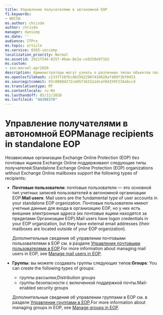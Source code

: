```yaml
---
title: Управление получателями в автономной EOP
f1.keywords:
- NOCSH
ms.author: chrisda
author: chrisda
manager: dansimp
ms.date: ''
audience: ITPro
ms.topic: article
ms.service: O365-seccomp
localization_priority: Normal
ms.assetid: 2921f544-8257-4bae-8e3a-ce9250e9f162
ms.custom:
- seo-marvel-apr2020
description: Администраторы могут узнать о различных типах объектов получателей в автономной службе Exchange Online Protection (EOP).
ms.openlocfilehash: c2337f28fbcd825022967434828af409f3bf0453
ms.sourcegitcommit: 93c0088d272cd45f1632a1dcaf04159f234abccd
ms.translationtype: MT
ms.contentlocale: ru-RU
ms.lasthandoff: 05/12/2020
ms.locfileid: "44208370"
---
```

# <a name="manage-recipients-in-standalone-eop"></a><span data-ttu-id="17eb7-103">Управление получателями в автономной EOP</span><span class="sxs-lookup"><span data-stu-id="17eb7-103">Manage recipients in standalone EOP</span></span>

<span data-ttu-id="17eb7-104">Независимые организации Exchange Online Protection (EOP) без почтовых ящиков Exchange Online поддерживают следующие типы получателей:</span><span class="sxs-lookup"><span data-stu-id="17eb7-104">Standalone Exchange Online Protection (EOP) organizations without Exchange Online mailboxes support the following types of recipients:</span></span>

- <span data-ttu-id="17eb7-105">**Почтовые пользователи**: почтовые пользователи — это основной тип учетных записей пользователей в автономной организации EOP.</span><span class="sxs-lookup"><span data-stu-id="17eb7-105">**Mail users**: Mail users are the fundamental type of user accounts in your standalone EOP organization.</span></span> <span data-ttu-id="17eb7-106">Почтовые пользователи имеют учетные данные для входа в организацию EOP, но у них есть внешние электронные адреса (их почтовые ящики находятся за пределами Организации EOP).</span><span class="sxs-lookup"><span data-stu-id="17eb7-106">Mail users have logon credentials in your EOP organization, but they have external email addresses (their mailboxes are located outside of your EOP organization).</span></span>

  <span data-ttu-id="17eb7-107">Дополнительные сведения об управлении почтовыми пользователями в EOP см. в разделе [Управление почтовыми пользователями в EOP](manage-mail-users-in-eop.md).</span><span class="sxs-lookup"><span data-stu-id="17eb7-107">For more information about managing mail users in EOP, see [Manage mail users in EOP](manage-mail-users-in-eop.md).</span></span>

- <span data-ttu-id="17eb7-108">**Группы**: вы можете создавать группы следующих типов:</span><span class="sxs-lookup"><span data-stu-id="17eb7-108">**Groups**: You can create the following types of groups:</span></span>

  - <span data-ttu-id="17eb7-109">группы рассылки;</span><span class="sxs-lookup"><span data-stu-id="17eb7-109">Distribution groups</span></span>
  - <span data-ttu-id="17eb7-110">группы безопасности с включенной поддержкой почты.</span><span class="sxs-lookup"><span data-stu-id="17eb7-110">Mail-enabled security groups</span></span>

  <span data-ttu-id="17eb7-111">Дополнительные сведения об управлении группами в EOP см. в разделе [Управление группами в EOP](manage-groups-in-eop.md).</span><span class="sxs-lookup"><span data-stu-id="17eb7-111">For more information about managing groups in EOP, see [Manage groups in EOP](manage-groups-in-eop.md).</span></span>

